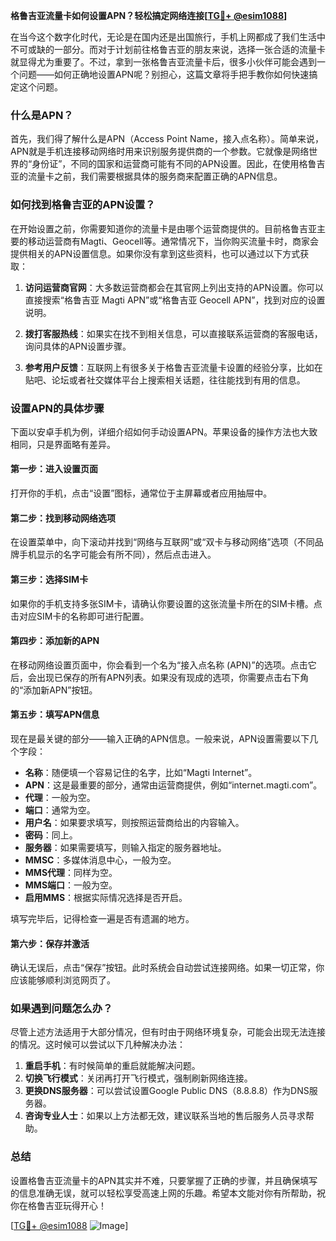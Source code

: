**格鲁吉亚流量卡如何设置APN？轻松搞定网络连接[[TG💪+ @esim1088](https://t.me/s/esim1088)]**

在当今这个数字化时代，无论是在国内还是出国旅行，手机上网都成了我们生活中不可或缺的一部分。而对于计划前往格鲁吉亚的朋友来说，选择一张合适的流量卡就显得尤为重要了。不过，拿到一张格鲁吉亚流量卡后，很多小伙伴可能会遇到一个问题——如何正确地设置APN呢？别担心，这篇文章将手把手教你如何快速搞定这个问题。

### 什么是APN？

首先，我们得了解什么是APN（Access Point Name，接入点名称）。简单来说，APN就是手机连接移动网络时用来识别服务提供商的一个参数。它就像是网络世界的“身份证”，不同的国家和运营商可能有不同的APN设置。因此，在使用格鲁吉亚的流量卡之前，我们需要根据具体的服务商来配置正确的APN信息。

### 如何找到格鲁吉亚的APN设置？

在开始设置之前，你需要知道你的流量卡是由哪个运营商提供的。目前格鲁吉亚主要的移动运营商有Magti、Geocell等。通常情况下，当你购买流量卡时，商家会提供相关的APN设置信息。如果你没有拿到这些资料，也可以通过以下方式获取：

1. **访问运营商官网**：大多数运营商都会在其官网上列出支持的APN设置。你可以直接搜索“格鲁吉亚 Magti APN”或“格鲁吉亚 Geocell APN”，找到对应的设置说明。
   
2. **拨打客服热线**：如果实在找不到相关信息，可以直接联系运营商的客服电话，询问具体的APN设置步骤。

3. **参考用户反馈**：互联网上有很多关于格鲁吉亚流量卡设置的经验分享，比如在贴吧、论坛或者社交媒体平台上搜索相关话题，往往能找到有用的信息。

### 设置APN的具体步骤

下面以安卓手机为例，详细介绍如何手动设置APN。苹果设备的操作方法也大致相同，只是界面略有差异。

#### 第一步：进入设置页面

打开你的手机，点击“设置”图标，通常位于主屏幕或者应用抽屉中。

#### 第二步：找到移动网络选项

在设置菜单中，向下滚动并找到“网络与互联网”或“双卡与移动网络”选项（不同品牌手机显示的名字可能会有所不同），然后点击进入。

#### 第三步：选择SIM卡

如果你的手机支持多张SIM卡，请确认你要设置的这张流量卡所在的SIM卡槽。点击对应SIM卡的名称即可进行配置。

#### 第四步：添加新的APN

在移动网络设置页面中，你会看到一个名为“接入点名称 (APN)”的选项。点击它后，会出现已保存的所有APN列表。如果没有现成的选项，你需要点击右下角的“添加新APN”按钮。

#### 第五步：填写APN信息

现在是最关键的部分——输入正确的APN信息。一般来说，APN设置需要以下几个字段：

- **名称**：随便填一个容易记住的名字，比如“Magti Internet”。
- **APN**：这是最重要的部分，通常由运营商提供，例如“internet.magti.com”。
- **代理**：一般为空。
- **端口**：通常为空。
- **用户名**：如果要求填写，则按照运营商给出的内容输入。
- **密码**：同上。
- **服务器**：如果需要填写，则输入指定的服务器地址。
- **MMSC**：多媒体消息中心，一般为空。
- **MMS代理**：同样为空。
- **MMS端口**：一般为空。
- **启用MMS**：根据实际情况选择是否开启。

填写完毕后，记得检查一遍是否有遗漏的地方。

#### 第六步：保存并激活

确认无误后，点击“保存”按钮。此时系统会自动尝试连接网络。如果一切正常，你应该能够顺利浏览网页了。

### 如果遇到问题怎么办？

尽管上述方法适用于大部分情况，但有时由于网络环境复杂，可能会出现无法连接的情况。这时候可以尝试以下几种解决办法：

1. **重启手机**：有时候简单的重启就能解决问题。
2. **切换飞行模式**：关闭再打开飞行模式，强制刷新网络连接。
3. **更换DNS服务器**：可以尝试设置Google Public DNS（8.8.8.8）作为DNS服务器。
4. **咨询专业人士**：如果以上方法都无效，建议联系当地的售后服务人员寻求帮助。

### 总结

设置格鲁吉亚流量卡的APN其实并不难，只要掌握了正确的步骤，并且确保填写的信息准确无误，就可以轻松享受高速上网的乐趣。希望本文能对你有所帮助，祝你在格鲁吉亚玩得开心！

[[TG💪+ @esim1088](https://t.me/s/esim1088) ![Image](https://i.postimg.cc/4NQfJmqS/Snipaste-2025-05-13-00-14-12.png)]